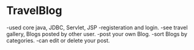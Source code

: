 # TravelBlog
-used core java, JDBC, Servlet, JSP  -registeration and login.  -see travel gallery, Blogs posted by other user.   -post your own Blog.   -sort Blogs by categories. -can edit or delete your post.
